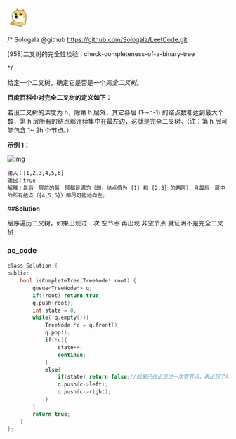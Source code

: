 ![](https://github.com/Sologala/SomeThings/blob/master/face.jpg?raw=true)

/*
    Sologala   @github    https://github.com/Sologala/LeetCode.git

   [958]二叉树的完全性检验
     |     check-completeness-of-a-binary-tree

*/

给定一个二叉树，确定它是否是一个*完全二叉树*。

**百度百科中对完全二叉树的定义如下：**

若设二叉树的深度为 h，除第 h 层外，其它各层 (1～h-1) 的结点数都达到最大个数，第 h 层所有的结点都连续集中在最左边，这就是完全二叉树。（注：第 h 层可能包含 1~ 2h 个节点。）

 

**示例 1：**

![img](https://assets.leetcode-cn.com/aliyun-lc-upload/uploads/2018/12/15/complete-binary-tree-1.png)

```
输入：[1,2,3,4,5,6]
输出：true
解释：最后一层前的每一层都是满的（即，结点值为 {1} 和 {2,3} 的两层），且最后一层中的所有结点（{4,5,6}）都尽可能地向左。
```

##**Solution**

层序遍历二叉树，如果出现过一次 空节点 再出现 非空节点 就证明不是完全二叉树

### **ac_code**
```c
class Solution {
public:
    bool isCompleteTree(TreeNode* root) {
        queue<TreeNode*> q;
        if(!root) return true;
        q.push(root);
        int state = 0; 
        while(!q.empty()){
            TreeNode *c = q.front();
            q.pop();
            if(!c){
                state++;
                continue;
            }
            else{
                if(state) return false;//如果已经出现过一次空节点，再出现了叶子节点就证明不是。
                q.push(c->left);
                q.push(c->right);
            }
        }
        return true;
    }
};
```